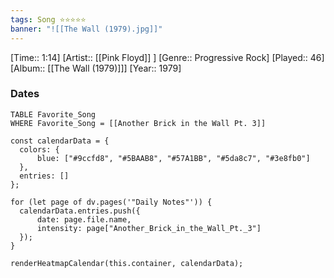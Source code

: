 ```yaml
---
tags: Song ⭐⭐⭐⭐⭐ 
banner: "![[The Wall (1979).jpg]]"
---
```

[Time:: 1:14]
[Artist:: [[Pink Floyd]] ]
[Genre:: Progressive Rock]
[Played:: 46]
[Album:: [[The Wall (1979)]]]
[Year:: 1979]
### Dates
````dataview
TABLE Favorite_Song
WHERE Favorite_Song = [[Another Brick in the Wall Pt. 3]]
````

  ```dataviewjs
const calendarData = { 
	colors: { 
		blue: ["#9ccfd8", "#5BAAB8", "#57A1BB", "#5da8c7", "#3e8fb0"] 
	}, 
	entries: [] 
}; 

for (let page of dv.pages('"Daily Notes"')) { 
	calendarData.entries.push({ 
		date: page.file.name, 
		intensity: page["Another_Brick_in_the_Wall_Pt._3"]
	}); 
} 

renderHeatmapCalendar(this.container, calendarData);
```
